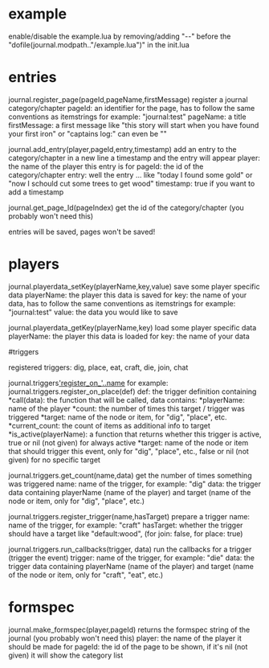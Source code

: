 # example

enable/disable the example.lua by removing/adding "--" before the "dofile(journal.modpath.."/example.lua")" in the init.lua

# entries

journal.register_page(pageId,pageName,firstMessage)
register a journal category/chapter
pageId: an identifier for the page, has to follow the same conventions as itemstrings for example: "journal:test"
pageName: a title
firstMessage: a first message like "this story will start when you have found your first iron" or "captains log:" can even be ""

journal.add_entry(player,pageId,entry,timestamp)
add an entry to the category/chapter
in a new line a timestamp and the entry will appear
player: the name of the player this entry is for
pageId: the id of the category/chapter
entry: well the entry ... like "today I found some gold" or "now I schould cut some trees to get wood"
timestamp: true if you want to add a timestamp

journal.get_page_Id(pageIndex)
get the id of the category/chapter (you probably won't need this)

entries will be saved, pages won't be saved!

# players

journal.playerdata_setKey(playerName,key,value)
save some player specific data
playerName: the player this data is saved for
key: the name of your data, has to follow the same conventions as itemstrings for example: "journal:test"
value: the data you would like to save

journal.playerdata_getKey(playerName,key)
load some player specific data
playerName: the player this data is loaded for
key: the name of your data

#triggers

registered triggers: dig, place, eat, craft, die, join, chat

journal.triggers['register_on_'..name](def)
for example: journal.triggers.register_on_place(def)
def: the trigger definition containing
*call(data): the function that will be called, data contains:
  *playerName: name of the player
  *count: the number of times this target / trigger was triggered
  *target: name of the node or item, for "dig", "place", etc.
  *current_count: the count of items as additional info to target
*is_active(playerName): a function that returns whether this trigger is active, true or nil (not given) for always active
*target: name of the node or item that should trigger this event, only for "dig", "place", etc., false or nil (not given) for no specific target

journal.triggers.get_count(name,data)
get the number of times something was triggered
name: name of the trigger, for example: "dig"
data: the trigger data containing playerName (name of the player) and target (name of the node or item, only for "dig", "place", etc.)

journal.triggers.register_trigger(name,hasTarget)
prepare a trigger
name: name of the trigger, for example: "craft"
hasTarget: whether the trigger should have a target like "default:wood", (for join: false, for place: true)

journal.triggers.run_callbacks(trigger, data)
run the callbacks for a trigger (trigger the event)
trigger: name of the trigger, for example: "die"
data: the trigger data containing playerName (name of the player) and target (name of the node or item, only for "craft", "eat", etc.)

# formspec

journal.make_formspec(player,pageId)
returns the formspec string of the journal (you probably won't need this)
player: the name of the player it should be made for
pageId: the id of the page to be shown, if it's nil (not given) it will show the category list